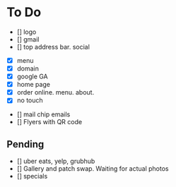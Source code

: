 # To Do

- [] logo
- [] gmail
- [] top address bar. social
- [x] menu
- [x] domain
- [x] google GA
- [x] home page
 - [x] order online. menu. about.
 - [x] no touch
 - [] mail chip emails
- [] Flyers with QR code

## Pending
- [] uber eats, yelp, grubhub
- [] Gallery and patch swap. Waiting for actual photos
- [] specials

